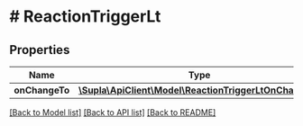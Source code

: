 # # ReactionTriggerLt

## Properties

Name | Type | Description | Notes
------------ | ------------- | ------------- | -------------
**onChangeTo** | [**\Supla\ApiClient\Model\ReactionTriggerLtOnChangeTo**](ReactionTriggerLtOnChangeTo.md) |  | [optional]

[[Back to Model list]](../../README.md#models) [[Back to API list]](../../README.md#endpoints) [[Back to README]](../../README.md)
